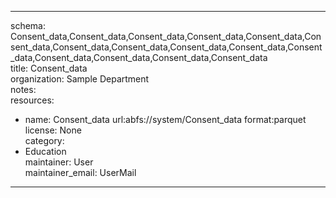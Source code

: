 


---  
schema: Consent_data,Consent_data,Consent_data,Consent_data,Consent_data,Consent_data,Consent_data,Consent_data,Consent_data,Consent_data,Consent_data,Consent_data,Consent_data,Consent_data,Consent_data  
title: Consent_data  
organization: Sample Department  
notes:   
resources:  
- name: Consent_data 
 url:abfs://system/Consent_data 
 format:parquet  
license: None  
category:
 - Education  
maintainer: User  
maintainer_email: UserMail  
---
